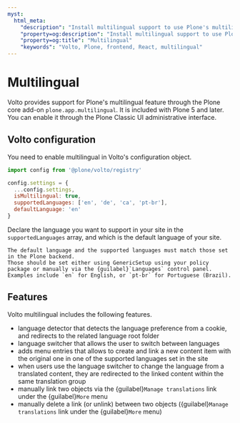 ```yaml
---
myst:
  html_meta:
    "description": "Install multilingual support to use Plone's multilingual feature"
    "property=og:description": "Install multilingual support to use Plone's multilingual feature"
    "property=og:title": "Multilingual"
    "keywords": "Volto, Plone, frontend, React, multilingual"
---
```


# Multilingual

Volto provides support for Plone's multilingual feature through the Plone core add-on `plone.app.multilingual`.
It is included with Plone 5 and later.
You can enable it through the Plone Classic UI administrative interface.


## Volto configuration

You need to enable multilingual in Volto's configuration object.

```js
import config from '@plone/volto/registry'

config.settings = {
  ...config.settings,
  isMultilingual: true,
  supportedLanguages: ['en', 'de', 'ca', 'pt-br'],
  defaultLanguage: 'en'
}
```

Declare the language you want to support in your site in the `supportedLanguages` array, and which is the default language of your site.

```{warning}
The default language and the supported languages must match those set in the Plone backend.
Those should be set either using GenericSetup using your policy package or manually via the {guilabel}`Languages` control panel.
Examples include `en` for English, or `pt-br` for Portuguese (Brazil).
```

## Features

Volto multilingual includes the following features.

-   language detector that detects the language preference from a cookie, and redirects to the related language root folder
-   language switcher that allows the user to switch between languages
-   adds menu entries that allows to create and link a new content item with the original one in one of the supported languages set in the site
-   when users use the language switcher to change the language from a translated content, they are redirected to the linked content within the same translation group
-   manually link two objects via the {guilabel}`Manage translations` link under the {guilabel}`More` menu
-   manually delete a link (or unlink) between two objects ({guilabel}`Manage translations` link under the {guilabel}`More` menu)
